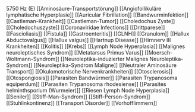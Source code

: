 5750 Hz (E)
[[Aminosäure-Transportstörung]]
[[Angiofollikuläre lymphatische Hyperplasie]]
[[Auricular Fibrillation]]
[[Bandwurminfektion]]
[[Castleman-Krankheit]]
[[Castleman-Tumor]]
[[Choledochus Zyste]]
[[Choledochuszyste]]
[[Coronaviridae Infections]]
[[Drittparese]]
[[Fascioliasis]]
[[Fistula]]
[[Gastroenteritis]]
[[GLNH]]
[[Granulom]]
[[Hallux Abductovalgus]]
[[Hallux valgus]]
[[Hartnup Disease]]
[[Hirnnerv III Krankheiten]]
[[Kolitis]]
[[Krebs]]
[[Lymph Node Hyperplasia]]
[[Malignes neuroleptisches Syndrom]]
[[Metatarsus Primus Varus]]
[[Moersch-Woltmann-Syndrom]]
[[Neuroleptika-induzierter Malignes Neuroleptika-Syndrom]]
[[Neuroleptika-Syndrom Maligne]]
[[Neutraler Aminosäure Transport]]
[[Okulomotorische Nervenkrankheiten]]
[[Otosclerosis]]
[[Otospongiosis]]
[[Parasiten Bandwürmer]]
[[Parasiten Trypanosoma equiperdum]]
[[Parasiten Trypanosoma rhodesiense]]
[[Parasites helminthsporium (Wurmeier)]]
[[Riesen Lymph Node Hyperplasia]]
[[Seniler]]
[[Stiff-Man-Syndrom]]
[[Stiff-Person-Syndrom]]
[[Stuhlinkontinenz]]
[[Transport Disorder]]
[[Vorhofflimmern]]